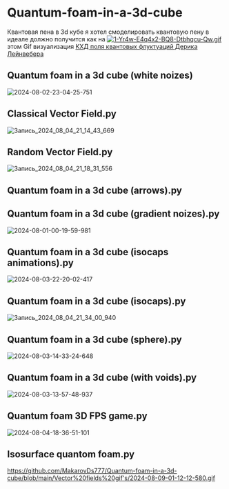 # Quantum-foam-in-a-3d-cube
Квантовая пена в 3d кубе
я хотел смоделировать квантовую пену в идеале должно получится как на [![1-Yr4w-E4q4x2-BQ8-Dtbhqcu-Qw.gif](https://i.postimg.cc/q77MN552/1-Yr4w-E4q4x2-BQ8-Dtbhqcu-Qw.gif)](https://postimg.cc/68DNSYwQ) этом Gif визуализация [КХД поля квантовых флуктуаций Дерика Лейнвебера](http://www.physics.adelaide.edu.au/theory/staff/leinweber/VisualQCD/Nobel/)

## Quantum foam in a 3d cube (white noizes)
![2024-08-02-23-04-25-751](https://github.com/user-attachments/assets/619a4e39-b054-4053-adb6-8e0211b52394)

## Classical Vector Field.py

![Запись_2024_08_04_21_14_43_669](https://github.com/user-attachments/assets/c2bf7bee-8789-4c22-9ef1-d743bdd57170)

## Random Vector Field.py

![Запись_2024_08_04_21_18_31_556](https://github.com/user-attachments/assets/8a4cf994-ff0e-4203-86c5-d633392400b6)

## Quantum foam in a 3d cube (arrows).py

## Quantum foam in a 3d cube (gradient noizes).py

![2024-08-01-00-19-59-981](https://github.com/user-attachments/assets/f9436e6e-95b4-4404-b820-3514450e5ca1)

## Quantum foam in a 3d cube (isocaps animations).py

![2024-08-03-22-20-02-417](https://github.com/user-attachments/assets/6e6abe19-bd7c-4eb0-ae35-e54e09058af6)

## Quantum foam in a 3d cube (isocaps).py

![Запись_2024_08_04_21_34_00_940](https://github.com/user-attachments/assets/c9055a0e-7111-4154-8fad-d921272db11d)

## Quantum foam in a 3d cube (sphere).py

![2024-08-03-14-33-24-648](https://github.com/user-attachments/assets/e7c4fab9-5532-4e70-a109-ac64976f5fdd)

## Quantum foam in a 3d cube (with voids).py

![2024-08-03-13-57-48-937](https://github.com/user-attachments/assets/4b8b1ba0-4cc8-4165-9783-bf26516ca87d)

## Quantum foam 3D FPS game.py

![2024-08-04-18-36-51-101](https://github.com/user-attachments/assets/286190d8-8a15-48de-8299-cdaacaba7c72)

## Isosurface quantom foam.py

https://github.com/MakarovDs777/Quantum-foam-in-a-3d-cube/blob/main/Vector%20fields%20gif's/2024-08-09-01-12-12-580.gif
